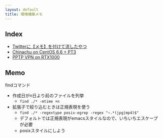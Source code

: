 ```yaml
---
layout: default
title: 環境構築メモ
---
```


Index
----

* [Twitterに【メモ】を付けて流したやつ](http://twilog.org/_nibral/search?word=%E3%80%90%E3%83%A1%E3%83%A2%E3%80%91&ao=a)
* [Chinachu on CentOS 6.6 + PT3](chinachu.html)
* [PPTP VPN on RTX1000](rtx1000_pptp.html)

Memo
----

findコマンド

* 作成日がn日より前のファイルを列挙
	+ `find ./* -mtime +n`
* 拡張子で絞り込むときは正規表現を使う
	+ `find ./* -regextype posix-egrep -regex "~.*(jpg|mp4)$"`
	+ デフォルトでは正規表現がemacsスタイルなので、いちいちエスケープが必要
	+ posixスタイルにしよう
